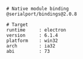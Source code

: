     # Native module binding
    @serialport/bindings@2.0.8
    
    # Target
    runtime     : electron 
    version     : 6.1.4
    platform    : win32
    arch        : ia32
    abi         : 73
